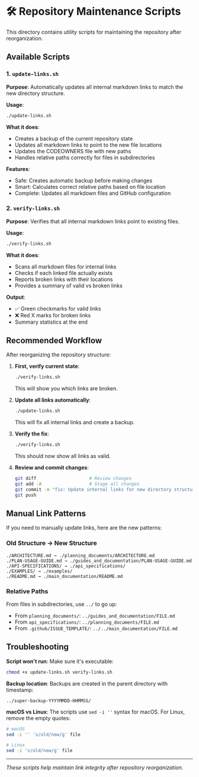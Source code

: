 # 🛠️ Repository Maintenance Scripts

This directory contains utility scripts for maintaining the repository after reorganization.

## Available Scripts

### 1. `update-links.sh`
**Purpose**: Automatically updates all internal markdown links to match the new directory structure.

**Usage**:
```bash
./update-links.sh
```

**What it does**:
- Creates a backup of the current repository state
- Updates all markdown links to point to the new file locations
- Updates the CODEOWNERS file with new paths
- Handles relative paths correctly for files in subdirectories

**Features**:
- Safe: Creates automatic backup before making changes
- Smart: Calculates correct relative paths based on file location
- Complete: Updates all markdown files and GitHub configuration

### 2. `verify-links.sh`
**Purpose**: Verifies that all internal markdown links point to existing files.

**Usage**:
```bash
./verify-links.sh
```

**What it does**:
- Scans all markdown files for internal links
- Checks if each linked file actually exists
- Reports broken links with their locations
- Provides a summary of valid vs broken links

**Output**:
- ✅ Green checkmarks for valid links
- ❌ Red X marks for broken links
- Summary statistics at the end

## Recommended Workflow

After reorganizing the repository structure:

1. **First, verify current state**:
   ```bash
   ./verify-links.sh
   ```
   This will show you which links are broken.

2. **Update all links automatically**:
   ```bash
   ./update-links.sh
   ```
   This will fix all internal links and create a backup.

3. **Verify the fix**:
   ```bash
   ./verify-links.sh
   ```
   This should now show all links as valid.

4. **Review and commit changes**:
   ```bash
   git diff                    # Review changes
   git add -A                  # Stage all changes
   git commit -m "fix: Update internal links for new directory structure"
   git push
   ```

## Manual Link Patterns

If you need to manually update links, here are the new patterns:

### Old Structure → New Structure
```
./ARCHITECTURE.md → ./planning_documents/ARCHITECTURE.md
./PLAN-USAGE-GUIDE.md → ./guides_and_documentation/PLAN-USAGE-GUIDE.md
./API-SPECIFICATIONS/ → ./api_specifications/
./EXAMPLES/ → ./examples/
./README.md → ./main_documentation/README.md
```

### Relative Paths
From files in subdirectories, use `../` to go up:
- From `planning_documents/`: `../guides_and_documentation/FILE.md`
- From `api_specifications/`: `../planning_documents/FILE.md`
- From `.github/ISSUE_TEMPLATE/`: `../../main_documentation/FILE.md`

## Troubleshooting

**Script won't run**: Make sure it's executable:
```bash
chmod +x update-links.sh verify-links.sh
```

**Backup location**: Backups are created in the parent directory with timestamp:
```
../super-backup-YYYYMMDD-HHMMSS/
```

**macOS vs Linux**: The scripts use `sed -i ''` syntax for macOS. For Linux, remove the empty quotes:
```bash
# macOS
sed -i '' 's/old/new/g' file

# Linux
sed -i 's/old/new/g' file
```

---

*These scripts help maintain link integrity after repository reorganization.*